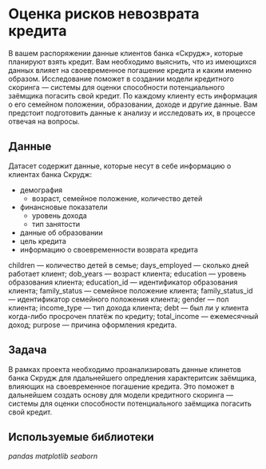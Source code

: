 #  Оценка рисков невозврата кредита

В вашем распоряжении данные клиентов банка «Скрудж», которые планируют взять кредит. Вам необходимо выяснить, что из имеющихся данных влияет на своевременное погашение кредита и каким именно образом.
Исследование поможет в создании модели кредитного скоринга — системы для оценки способности потенциального заёмщика погасить свой кредит.
По каждому клиенту есть информация о его семейном положении, образовании, доходе и другие данные. Вам предстоит подготовить данные к анализу и исследовать их, в процессе отвечая на вопросы.

## Данные

Датасет содержит данные, которые несут в себе информацию о клиентах банка Скрудж:
- демография
     - возраст, семейное положение, количество детей
- финансновые показатели
     - уровень дохода
     - тип занятости
- данные об образовании
- цель кредита
- информацию о своевременности возврата кредита

children — количество детей в семье;
days_employed — сколько дней работает клиент;
dob_years — возраст клиента;
education — уровень образования клиента;
education_id — идентификатор образования клиента;
family_status — семейное положение клиента;
family_status_id — идентификатор семейного положения клиента;
gender — пол клиента;
income_type — тип дохода клиента;
debt — был ли у клиента когда-либо просрочен платёж по кредиту;
total_income — ежемесячный доход;
purpose — причина оформления кредита.

## Задача

В рамках проекта необходимо проанализировать данные клинетов банка Скрудж для лдальнейшего опредления характеритсик заёмщика, влияющих на своевременное погашение кредита. Это поможет в дальнейшем создать основу для модели кредитного скоринга — системы для оценки способности потенциального заёмщика погасить свой кредит.

## Используемые библиотеки
*pandas*
*matplotlib*
*seaborn*

